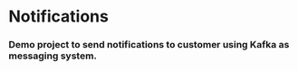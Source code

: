 # Notifications

### Demo project to send notifications to customer using Kafka as messaging system. 